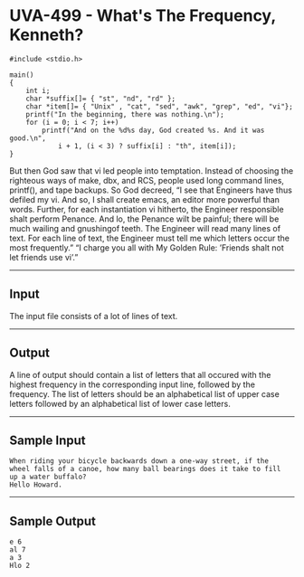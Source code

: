 # UVA-499 - What's The Frequency, Kenneth?

```
#include <stdio.h>

main()
{
    int i;
    char *suffix[]= { "st", "nd", "rd" };
    char *item[]= { "Unix" , "cat", "sed", "awk", "grep", "ed", "vi"};
    printf("In the beginning, there was nothing.\n");
    for (i = 0; i < 7; i++)
        printf("And on the %d%s day, God created %s. And it was good.\n",
            i + 1, (i < 3) ? suffix[i] : "th", item[i]);
}
```
But then God saw that vi led people into temptation. Instead of choosing the righteous ways of make, dbx, and RCS, people used long command lines, printf(), and tape backups.
So God decreed, “I see that Engineers have thus defiled my vi. And so, I shall create emacs, an editor more powerful than words. Further, for each instantiation vi hitherto, the Engineer responsible shalt perform Penance. And lo, the Penance wilt be painful; there will be much wailing and gnushingof teeth. The Engineer will read many lines of text. For each line of text, the Engineer must tell me which letters occur the most frequently.”
“I charge you all with My Golden Rule: ’Friends shalt not let friends use vi’.”

---
## Input

The input file consists of a lot of lines of text.

---
## Output

A line of output should contain a list of letters that all occured with the highest frequency in the corresponding input line, followed by the frequency. The list of letters should be an alphabetical list of upper case letters followed by an alphabetical list of lower case letters.

---
## Sample Input

```
When riding your bicycle backwards down a one-way street, if the
wheel falls of a canoe, how many ball bearings does it take to fill
up a water buffalo?
Hello Howard.
```

---
## Sample Output

```
e 6
al 7
a 3
Hlo 2
```